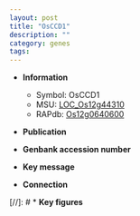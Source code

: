 ```yaml
---
layout: post
title: "OsCCD1"
description: ""
category: genes
tags: 
---
```


* **Information**  
    + Symbol: OsCCD1  
    + MSU: [LOC_Os12g44310](http://rice.uga.edu/cgi-bin/ORF_infopage.cgi?orf=LOC_Os12g44310)  
    + RAPdb: [Os12g0640600](http://rapdb.dna.affrc.go.jp/viewer/gbrowse_details/irgsp1?name=Os12g0640600)  

* **Publication**  

* **Genbank accession number**  

* **Key message**  

* **Connection**  

[//]: # * **Key figures**  


